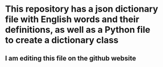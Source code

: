 # This repository has a json dictionary file with English words and their definitions, as well as a Python file to create a dictionary class

## I am editing this file on the github website
